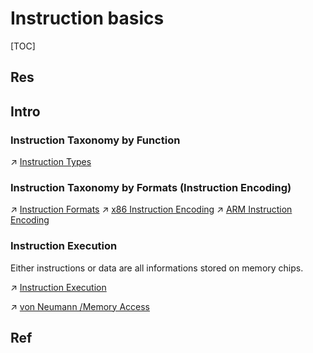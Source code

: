 # Instruction basics

[TOC]



## Res


## Intro
### Instruction Taxonomy by Function
↗ [Instruction Types](Instruction%20Types.md)


### Instruction Taxonomy by Formats (Instruction Encoding)
↗ [Instruction Formats](Instruction%20Formats.md)
↗ [x86 Instruction Encoding](../CISC/x86%20(80x86,%208086%20family)/x86%20Instruction%20Encoding.md)
↗ [ARM Instruction Encoding](../RISC/ARM/ARM%20Instruction%20Encoding.md)


### Instruction Execution
Either instructions or data are all informations stored on memory chips.

↗ [Instruction Execution](Instruction%20Execution/Instruction%20Execution.md)

↗ [von Neumann /Memory Access](../../Computer%20Microarchitectures%20(Computer%20Organization)/🧝🏻‍♀️%20von%20Neumann%20Based%20Microarchitecture/Main%20Memory/Memory%20Access.md)



## Ref

